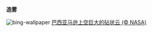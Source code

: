 
**造雾**

![bing-wallpaper](https://www.bing.com/th?id=OHR.AmazonClouds_ZH-CN0578911147_1920x1080.jpg)
[巴西亚马逊上空巨大的砧状云 (© NASA)](https://www.bing.com/search?q=%E4%B8%96%E7%95%8C%E6%B0%94%E8%B1%A1%E6%97%A5&amp;form=hpcapt&amp;mkt=zh-cn)
  